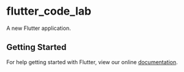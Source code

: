 # flutter_code_lab

A new Flutter application.

## Getting Started

For help getting started with Flutter, view our online
[documentation](https://flutter.io/).
